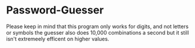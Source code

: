 # Password-Guesser
Please keep in mind that this program only works for digits, and not letters or symbols the guesser also does 10,000 combinations a second but it still isn't extremeely efficent on higher values.
